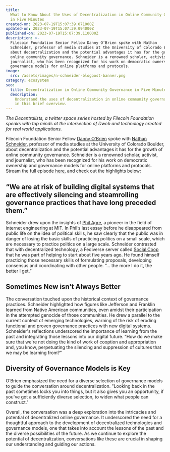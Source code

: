 ```yaml
---
title:
  What to Know About the Uses of Decentralization in Online Community Governance
  in Five Minutes
created-on: 2023-07-19T15:07:39.071000Z
updated-on: 2023-07-19T15:07:39.094000Z
published-on: 2023-07-19T15:07:39.110000Z
description: >-
  Filecoin Foundation Senior Fellow Danny O’Brien spoke with Nathan
  Schneider, professor of media studies at the University of Colorado Boulder,
  about decentralization and the potential advantages it has for the growth of
  online community governance. Schneider is a renowned scholar, activist, and
  journalist, who has been recognized for his work on democratic ownership and
  governance models for online platforms and protocols.
image:
  src: /assets/images/n-schneider-blogpost-banner.png
category: ecosystem
seo:
  title: Decentralization in Online Community Governance in Five Minutes
  description:
    Understand the uses of decentralization in online community governance
    in this brief overview.
---
```


_The Decentralists, a twitter space series hosted by Filecoin Foundation speaks with top minds at the intersection of Dweb and technology created for real world applications._

Filecoin Foundation Senior Fellow [Danny O’Brien](https://twitter.com/mala) spoke with [Nathan Schneider](https://twitter.com/ntnsndr), professor of media studies at the University of Colorado Boulder, about decentralization and the potential advantages it has for the growth of online community governance. Schneider is a renowned scholar, activist, and journalist, who has been recognized for his work on democratic ownership and governance models for online platforms and protocols. Stream the full episode [here](https://twitter.com/FilFoundation/status/1636035589874110465?s=20), and check out the highlights below:

## **“We are at risk of building digital systems that are effectively silencing and steamrolling governance practices that have long preceded them.”**

Schneider drew upon the insights of [Phil Agre](https://www.washingtonpost.com/technology/2021/08/12/philip-agre-ai-disappeared/), a pioneer in the field of internet engineering at MIT. In Phil’s last essay before he disappeared from public life on the idea of political skills, he saw clearly that the public was in danger of losing the basic skills of practicing politics on a small scale, which are necessary to practice politics on a large scale. Schneider contrasted that with decentralized technology, a Fediverse server called [Social.Coop](https://social.coop/) that he was part of helping to start about five years ago. He found himself practicing those necessary skills of formulating proposals, developing consensus and coordinating with other people. “... the more I do it, the better I get.”

## **Sometimes New isn't Always Better**

The conversation touched upon the historical context of governance practices. Schneider highlighted how figures like Jefferson and Franklin learned from Native American communities, even amidst their participation in the attempted genocide of those communities. He drew a parallel to the current context of emerging technologies, warning of the risk of eroding functional and proven governance practices with new digital systems. Schneider's reflections underscored the importance of learning from the past and integrating those lessons into our digital future. “How do we make sure that we're not doing the kind of work of cooption and appropriation and, you know, perpetuating the silencing and suppression of cultures that we may be learning from?”

## **Diversity of Governance Models is Key**

O’Brien emphasized the need for a diverse selection of governance models to guide the conversation around decentralization. "Looking back in the past sometimes locks you into things, but it also gives you an opportunity, if you've got a sufficiently diverse selection, to widen what people can construct."

Overall, the conversation was a deep exploration into the intricacies and potential of decentralized online governance. It underscored the need for a thoughtful approach to the development of decentralized technologies and governance models, one that takes into account the lessons of the past and the diverse possibilities of the future. As we continue to explore the potential of decentralization, conversations like these are crucial in shaping our understanding and guiding our actions.
